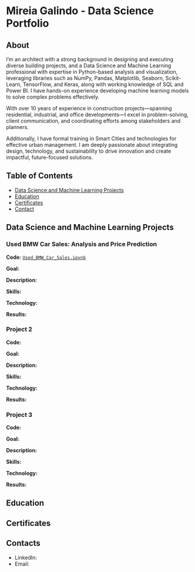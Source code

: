 # Mireia Galindo - Data Science Portfolio

## About
I’m an architect with a strong background in designing and executing diverse building projects, and a Data Science and Machine Learning professional with expertise in Python-based analysis and visualization, leveraging libraries such as NumPy, Pandas, Matplotlib, Seaborn, Scikit-Learn, TensorFlow, and Keras, along with working knowledge of SQL and Power BI. I have hands-on experience developing machine learning models to solve complex problems effectively.

With over 10 years of experience in construction projects—spanning residential, industrial, and office developments—I excel in problem-solving, client communication, and coordinating efforts among stakeholders and planners.

Additionally, I have formal training in Smart Cities and technologies for effective urban management. I am deeply passionate about integrating design, technology, and sustainability to drive innovation and create impactful, future-focused solutions.


## Table of Contents

- [Data Science and Machine Learning Projects](https://github.com/mireiagalindo/Data-Science-Portfolio/blob/main/README.md##data-science-and-machine-learning-projects)  
- [Education](https://github.com/mireiagalindo/Data-Science-Portfolio/blob/main/README.md#education)  
- [Certificates](https://github.com/mireiagalindo/Data-Science-Portfolio/blob/main/README.md#certificates)
- [Contact](https://github.com/mireiagalindo/Data-Science-Portfolio/blob/main/README.md#contacts)
## Data Science and Machine Learning Projects

### Used BMW Car Sales: Analysis and Price Prediction
**Code:** [`Used_BMW_Car_Sales.ipynb`](https://github.com/mireiagalindo/portfolio_projects/blob/main/Used_BMW_Car_Sales.ipynb)

**Goal:** 

**Description:** 

**Skills:** 

**Technology:** 

**Results:** 


### Project 2
**Code:** 

**Goal:** 

**Description:** 

**Skills:** 

**Technology:** 

**Results:** 

### Project 3
**Code:** 

**Goal:** 

**Description:** 

**Skills:** 

**Technology:** 

**Results:** 



## Education


## Certificates


## Contacts
- LinkedIn: 
- Email: 

